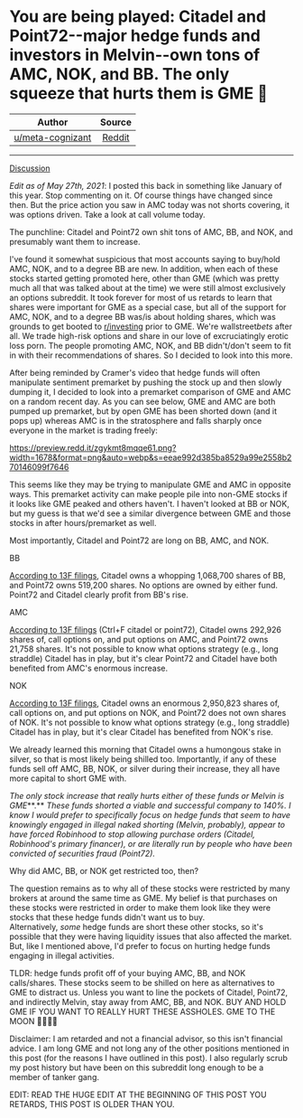 You are being played: Citadel and Point72--major hedge funds and investors in Melvin--own tons of AMC, NOK, and BB. The only squeeze that hurts them is GME 🚀
==============================================================================================================================================================

| Author       | Source       | 
| :-------------: |:-------------:|
|  [u/meta-cognizant](https://www.reddit.com/user/meta-cognizant/) | [Reddit](https://www.reddit.com/r/wallstreetbets/comments/l9o3vs/you_are_being_played_citadel_and_point72major/) | 

---

[Discussion](https://www.reddit.com/r/wallstreetbets/search?q=flair_name%3A%22Discussion%22&restrict_sr=1)

*Edit as of May 27th, 2021*: I posted this back in something like January of this year. Stop commenting on it. Of course things have changed since then. But the price action you saw in AMC today was not shorts covering, it was options driven. Take a look at call volume today.

The punchline: Citadel and Point72 own shit tons of AMC, BB, and NOK, and presumably want them to increase.

I've found it somewhat suspicious that most accounts saying to buy/hold AMC, NOK, and to a degree BB are new. In addition, when each of these stocks started getting promoted here, other than GME (which was pretty much all that was talked about at the time) we were still almost exclusively an options subreddit. It took forever for most of us retards to learn that shares were important for GME as a special case, but all of the support for AMC, NOK, and to a degree BB was/is about holding shares, which was grounds to get booted to [r/investing](https://www.reddit.com/r/investing/) prior to GME. We're wallstreet*bets* after all. We trade high-risk options and share in our love of excruciatingly erotic loss porn. The people promoting AMC, NOK, and BB didn't/don't seem to fit in with their recommendations of shares. So I decided to look into this more.

After being reminded by Cramer's video that hedge funds will often manipulate sentiment premarket by pushing the stock up and then slowly dumping it, I decided to look into a premarket comparison of GME and AMC on a random recent day. As you can see below, GME and AMC are both pumped up premarket, but by open GME has been shorted down (and it pops up) whereas AMC is in the stratosphere and falls sharply once everyone in the market is trading freely:

<https://preview.redd.it/zgykmt8mqqe61.png?width=1678&format=png&auto=webp&s=eeae992d385ba8529a99e2558b270146099f7646>

This seems like they may be trying to manipulate GME and AMC in opposite ways. This premarket activity can make people pile into non-GME stocks if it looks like GME peaked and others haven't. I haven't looked at BB or NOK, but my guess is that we'd see a similar divergence between GME and those stocks in after hours/premarket as well.

Most importantly, Citadel and Point72 are long on BB, AMC, and NOK.

BB

[According to 13F filings](https://fintel.io/so/us/bb), Citadel owns a whopping 1,068,700 shares of BB, and Point72 owns 519,200 shares. No options are owned by either fund. Point72 and Citadel clearly profit from BB's rise.

AMC

[According to 13F filings](https://fintel.io/so/us/amc) (Ctrl+F citadel or point72), Citadel owns 292,926 shares of, call options on, and put options on AMC, and Point72 owns 21,758 shares. It's not possible to know what options strategy (e.g., long straddle) Citadel has in play, but it's clear Point72 and Citadel have both benefited from AMC's enormous increase.

NOK

[According to 13F filings](https://fintel.io/so/us/nok), Citadel owns an enormous 2,950,823 shares of, call options on, and put options on NOK, and Point72 does not own shares of NOK. It's not possible to know what options strategy (e.g., long straddle) Citadel has in play, but it's clear Citadel has benefited from NOK's rise.

We already learned this morning that Citadel owns a humongous stake in silver, so that is most likely being shilled too. Importantly, if any of these funds sell off AMC, BB, NOK, or silver during their increase, they all have more capital to short GME with.

*The only stock increase that really hurts either of these funds or Melvin is GME***.** *These funds shorted a viable and successful company to 140%. I know I would prefer to specifically focus on hedge funds that seem to have knowingly engaged in illegal naked shorting (Melvin, probably), appear to have forced Robinhood to stop allowing purchase orders (Citadel, Robinhood's primary financer), or are literally run by people who have been convicted of securities fraud (Point72).*

Why did AMC, BB, or NOK get restricted too, then?

The question remains as to why all of these stocks were restricted by many brokers at around the same time as GME. My belief is that purchases on these stocks were restricted in order to make them look like they were stocks that these hedge funds didn't want us to buy. Alternatively, *some* hedge funds are short these other stocks, so it's possible that they were having liquidity issues that also affected the market. But, like I mentioned above, I'd prefer to focus on hurting hedge funds engaging in illegal activities.

TLDR: hedge funds profit off of your buying AMC, BB, and NOK calls/shares. These stocks seem to be shilled on here as alternatives to GME to distract us. Unless you want to line the pockets of Citadel, Point72, and indirectly Melvin, stay away from AMC, BB, and NOK. BUY AND HOLD GME IF YOU WANT TO REALLY HURT THESE ASSHOLES. GME TO THE MOON 🚀🚀🚀🚀

Disclaimer: I am retarded and not a financial advisor, so this isn't financial advice. I am long GME and not long any of the other positions mentioned in this post (for the reasons I have outlined in this post). I also regularly scrub my post history but have been on this subreddit long enough to be a member of tanker gang.

EDIT: READ THE HUGE EDIT AT THE BEGINNING OF THIS POST YOU RETARDS, THIS POST IS OLDER THAN YOU.
